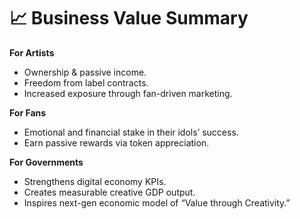 # 📈 Business Value Summary

**For Artists**

* Ownership & passive income.
* Freedom from label contracts.
* Increased exposure through fan-driven marketing.

**For Fans**

* Emotional and financial stake in their idols’ success.
* Earn passive rewards via token appreciation.

**For Governments**

* Strengthens digital economy KPIs.
* Creates measurable creative GDP output.
* Inspires next-gen economic model of “Value through Creativity.”
